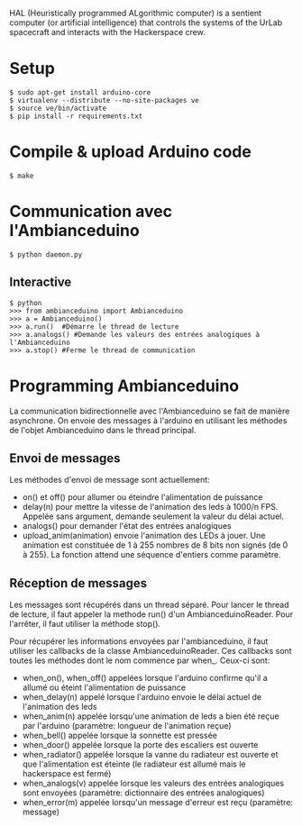 HAL (Heuristically programmed ALgorithmic computer) is a sentient computer (or artificial intelligence) that controls the systems of the UrLab spacecraft and interacts with the Hackerspace crew.

# Setup

	$ sudo apt-get install arduino-core
	$ virtualenv --distribute --no-site-packages ve
	$ source ve/bin/activate
	$ pip install -r requirements.txt

# Compile & upload Arduino code
	
	$ make

# Communication avec l'Ambianceduino
	
	$ python daemon.py

## Interactive
	
	$ python
	>>> from ambianceduino import Ambianceduino
	>>> a = Ambianceduino()
	>>> a.run()  #Démarre le thread de lecture
	>>> a.analogs() #Demande les valeurs des entrées analogiques à l'Ambianceduino
	>>> a.stop() #Ferme le thread de communication

# Programming Ambianceduino
La communication bidirectionnelle avec l'Ambianceduino se fait de manière asynchrone. On envoie des messages à l'arduino en utilisant les méthodes de l'objet Ambianceduino dans le thread principal. 

## Envoi de messages
Les méthodes d'envoi de message sont actuellement:

* on() et off() pour allumer ou éteindre l'alimentation de puissance
* delay(n) pour mettre la vitesse de l'animation des leds à 1000/n FPS. Appelée sans argument, demande seulement la valeur du délai actuel.
* analogs() pour demander l'état des entrées analogiques
* upload_anim(animation) envoie l'animation des LEDs à jouer. Une animation est constituée de 1 à 255 nombres de 8 bits non signés (de 0 à 255). La fonction attend une séquence d'entiers comme paramètre.

## Réception de messages

Les messages sont récupérés dans un thread séparé. Pour lancer le thread de lecture, il faut appeler la methode run() d'un AmbianceduinoReader. Pour l'arrêter, il faut utiliser la méthode stop().

Pour récupérer les informations envoyées par l'ambianceduino, il faut utiliser les callbacks de la classe AmbianceduinoReader. Ces callbacks sont toutes les méthodes dont le nom commence par when_. Ceux-ci sont:
 * when_on(), when_off() appelées lorsque l'arduino confirme qu'il a allumé ou éteint l'alimentation de puissance
 * when_delay(n) appelé lorsque l'arduino envoie le délai actuel de l'animation des leds
 * when_anim(n) appelée lorsqu'une animation de leds a bien été reçue par l'arduino (paramètre: longueur de  l'animation reçue)
 * when_bell() appelée lorsque la sonnette est pressée
 * when_door() appelée lorsque la porte des escaliers est ouverte
 * when_radiator() appelée lorsque la vanne du radiateur est ouverte et que l'alimentation est éteinte (le radiateur est allumé mais le hackerspace est fermé)
 * when_analogs(v) appelée lorsque les valeurs des entrées analogiques sont envoyées (paramètre: dictionnaire des entrées analogiques)
 * when_error(m) appelée lorsqu'un message d'erreur est reçu (paramètre: message)
